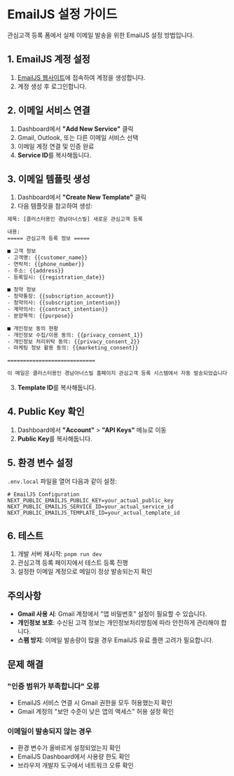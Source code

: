 # EmailJS 설정 가이드

관심고객 등록 폼에서 실제 이메일 발송을 위한 EmailJS 설정 방법입니다.

## 1. EmailJS 계정 설정

1. [EmailJS 웹사이트](https://www.emailjs.com/)에 접속하여 계정을 생성합니다.
2. 계정 생성 후 로그인합니다.

## 2. 이메일 서비스 연결

1. Dashboard에서 **"Add New Service"** 클릭
2. Gmail, Outlook, 또는 다른 이메일 서비스 선택
3. 이메일 계정 연결 및 인증 완료
4. **Service ID**를 복사해둡니다.

## 3. 이메일 템플릿 생성

1. Dashboard에서 **"Create New Template"** 클릭
2. 다음 템플릿을 참고하여 생성:

```html
제목: [클러스터용인 경남아너스빌] 새로운 관심고객 등록

내용:
===== 관심고객 등록 정보 =====

■ 고객 정보
- 고객명: {{customer_name}}
- 연락처: {{phone_number}}
- 주소: {{address}}
- 등록일시: {{registration_date}}

■ 청약 정보
- 청약통장: {{subscription_account}}
- 청약의사: {{subscription_intention}}
- 계약의사: {{contract_intention}}
- 분양목적: {{purpose}}

■ 개인정보 동의 현황
- 개인정보 수집/이용 동의: {{privacy_consent_1}}
- 개인정보 처리위탁 동의: {{privacy_consent_2}}
- 마케팅 정보 활용 동의: {{marketing_consent}}

============================

이 메일은 클러스터용인 경남아너스빌 홈페이지 관심고객 등록 시스템에서 자동 발송되었습니다.
```

3. **Template ID**를 복사해둡니다.

## 4. Public Key 확인

1. Dashboard에서 **"Account"** > **"API Keys"** 메뉴로 이동
2. **Public Key**를 복사해둡니다.

## 5. 환경 변수 설정

`.env.local` 파일을 열어 다음과 같이 설정:

```env
# EmailJS Configuration
NEXT_PUBLIC_EMAILJS_PUBLIC_KEY=your_actual_public_key
NEXT_PUBLIC_EMAILJS_SERVICE_ID=your_actual_service_id  
NEXT_PUBLIC_EMAILJS_TEMPLATE_ID=your_actual_template_id
```

## 6. 테스트

1. 개발 서버 재시작: `pnpm run dev`
2. 관심고객 등록 페이지에서 테스트 등록 진행
3. 설정한 이메일 계정으로 메일이 정상 발송되는지 확인

## 주의사항

- **Gmail 사용 시**: Gmail 계정에서 "앱 비밀번호" 설정이 필요할 수 있습니다.
- **개인정보 보호**: 수신된 고객 정보는 개인정보처리방침에 따라 안전하게 관리해야 합니다.
- **스팸 방지**: 이메일 발송량이 많을 경우 EmailJS 유료 플랜 고려가 필요합니다.

## 문제 해결

### "인증 범위가 부족합니다" 오류
- EmailJS 서비스 연결 시 Gmail 권한을 모두 허용했는지 확인
- Gmail 계정의 "보안 수준이 낮은 앱의 액세스" 허용 설정 확인

### 이메일이 발송되지 않는 경우
- 환경 변수가 올바르게 설정되었는지 확인
- EmailJS Dashboard에서 사용량 한도 확인
- 브라우저 개발자 도구에서 네트워크 오류 확인